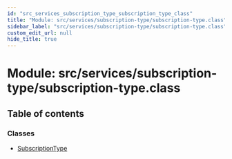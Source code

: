 ```yaml
---
id: "src_services_subscription_type_subscription_type_class"
title: "Module: src/services/subscription-type/subscription-type.class"
sidebar_label: "src/services/subscription-type/subscription-type.class"
custom_edit_url: null
hide_title: true
---
```


# Module: src/services/subscription-type/subscription-type.class

## Table of contents

### Classes

- [SubscriptionType](../classes/src_services_subscription_type_subscription_type_class.subscriptiontype.md)
